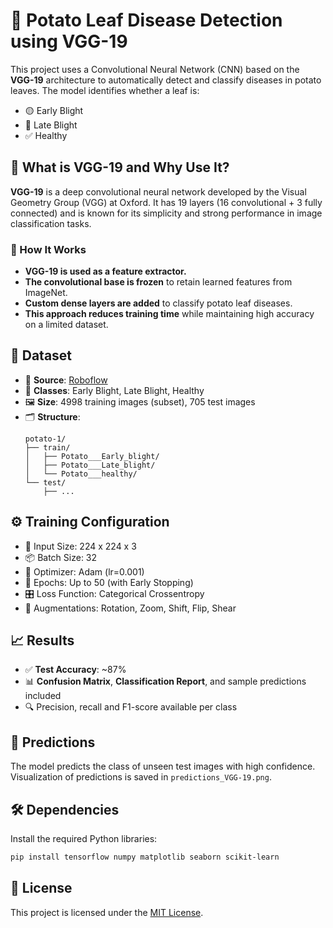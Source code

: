 # 🥔 Potato Leaf Disease Detection using VGG-19

This project uses a Convolutional Neural Network (CNN) based on the **VGG-19** architecture to automatically detect and classify diseases in potato leaves. The model identifies whether a leaf is:
- 🟡 Early Blight
- 🔴 Late Blight
- ✅ Healthy



## 🧠 What is VGG-19 and Why Use It?

**VGG-19** is a deep convolutional neural network developed by the Visual Geometry Group (VGG) at Oxford. It has 19 layers (16 convolutional + 3 fully connected) and is known for its simplicity and strong performance in image classification tasks.

### 🔧 How It Works

- **VGG-19 is used as a feature extractor.**  
- **The convolutional base is frozen** to retain learned features from ImageNet.  
- **Custom dense layers are added** to classify potato leaf diseases.  
- **This approach reduces training time** while maintaining high accuracy on a limited dataset.




## 📂 Dataset

- 🔗 **Source**: [Roboflow](https://universe.roboflow.com/ai-xwoe2/potato-eq4aq)
- 🧪 **Classes**: Early Blight, Late Blight, Healthy
- 🖼️ **Size**: 4998 training images (subset), 705 test images
- 🗂️ **Structure**:
  ```
  potato-1/
  ├── train/
  │   ├── Potato___Early_blight/
  │   ├── Potato___Late_blight/
  │   └── Potato___healthy/
  └── test/
      ├── ...
  ```



## ⚙️ Training Configuration

- 📐 Input Size: 224 x 224 x 3
- 📦 Batch Size: 32
- 🧠 Optimizer: Adam (lr=0.001)
- 🔁 Epochs: Up to 50 (with Early Stopping)
- 🎛️ Loss Function: Categorical Crossentropy
- 🎨 Augmentations: Rotation, Zoom, Shift, Flip, Shear



## 📈 Results

- ✅ **Test Accuracy**: ~87%
- 📊 **Confusion Matrix**, **Classification Report**, and sample predictions included
- 🔍 Precision, recall and F1-score available per class



## 🔮 Predictions

The model predicts the class of unseen test images with high confidence. Visualization of predictions is saved in `predictions_VGG-19.png`.


## 🛠 Dependencies

Install the required Python libraries:
```bash
pip install tensorflow numpy matplotlib seaborn scikit-learn
```



## 📜 License

This project is licensed under the [MIT License](LICENSE).
